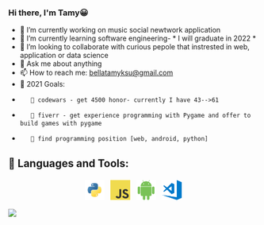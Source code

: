 ### Hi there, I'm Tamy😀


- 🔭 I’m currently working on music social newtwork application
- 🌱 I’m currently learning software engineering- * I will graduate in 2022 *
- 👯 I’m looking to collaborate with curious pepole that instrested in web, application or data science
- 💬 Ask me about anything
- 📫 How to reach me: bellatamyksu@gmail.com
- 🎯 2021 Goals: 
-        🔹 codewars - get 4500 honor- currently I have 43-->61
-        🔹 fiverr - get experience programming with Pygame and offer to build games with pygame
-        🔹 find programming position [web, android, python]

## 🧰 Languages and Tools:
<p align="center">
<img src="https://raw.githubusercontent.com/github/explore/80688e429a7d4ef2fca1e82350fe8e3517d3494d/topics/python/python.png" alt="Python" height="40" style="vertical-align:top; margin:4px">
<img src="https://raw.githubusercontent.com/github/explore/80688e429a7d4ef2fca1e82350fe8e3517d3494d/topics/javascript/javascript.png" alt="Javascript" height="40" style="vertical-align:top; margin:4px">
<img src="https://raw.githubusercontent.com/github/explore/80688e429a7d4ef2fca1e82350fe8e3517d3494d/topics/android/android.png" alt="android" height="40" style="vertical-align:top; margin:4px">
<img src="https://raw.githubusercontent.com/github/explore/80688e429a7d4ef2fca1e82350fe8e3517d3494d/topics/visual-studio-code/visual-studio-code.png" alt="VS Code" height="40" style="vertical-align:top; margin:4px">
</p>
<img src="https://github-readme-stats.vercel.app/api/top-langs/?username=tamyksu&layout=compact">
    

